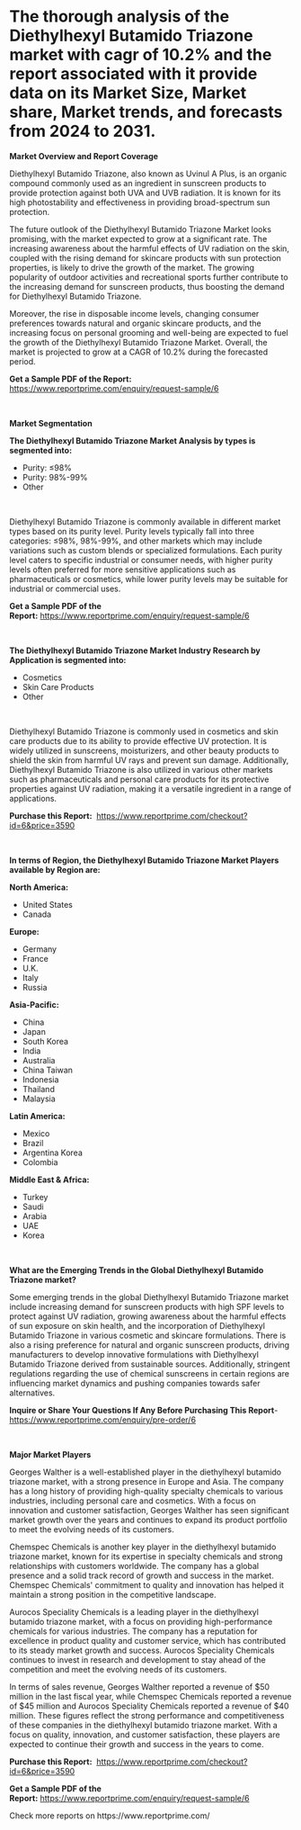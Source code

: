 <p><h1>The thorough analysis of the Diethylhexyl Butamido Triazone market with cagr of  10.2% and the report associated with it provide data on its Market Size, Market share, Market trends, and forecasts from 2024 to 2031.</h1></p><p><strong>Market Overview and Report Coverage</strong></p>
<p><p>Diethylhexyl Butamido Triazone, also known as Uvinul A Plus, is an organic compound commonly used as an ingredient in sunscreen products to provide protection against both UVA and UVB radiation. It is known for its high photostability and effectiveness in providing broad-spectrum sun protection.</p><p>The future outlook of the Diethylhexyl Butamido Triazone Market looks promising, with the market expected to grow at a significant rate. The increasing awareness about the harmful effects of UV radiation on the skin, coupled with the rising demand for skincare products with sun protection properties, is likely to drive the growth of the market. The growing popularity of outdoor activities and recreational sports further contribute to the increasing demand for sunscreen products, thus boosting the demand for Diethylhexyl Butamido Triazone.</p><p>Moreover, the rise in disposable income levels, changing consumer preferences towards natural and organic skincare products, and the increasing focus on personal grooming and well-being are expected to fuel the growth of the Diethylhexyl Butamido Triazone Market. Overall, the market is projected to grow at a CAGR of 10.2% during the forecasted period.</p></p>
<p><strong>Get a Sample PDF of the Report:</strong> <a href="https://www.reportprime.com/enquiry/request-sample/6">https://www.reportprime.com/enquiry/request-sample/6</a></p>
<p>&nbsp;</p>
<p><strong>Market Segmentation</strong></p>
<p><strong>The Diethylhexyl Butamido Triazone Market Analysis by types is segmented into:</strong></p>
<p><ul><li>Purity: ≤98%</li><li>Purity: 98%-99%</li><li>Other</li></ul></p>
<p>&nbsp;</p>
<p><p>Diethylhexyl Butamido Triazone is commonly available in different market types based on its purity level. Purity levels typically fall into three categories: ≤98%, 98%-99%, and other markets which may include variations such as custom blends or specialized formulations. Each purity level caters to specific industrial or consumer needs, with higher purity levels often preferred for more sensitive applications such as pharmaceuticals or cosmetics, while lower purity levels may be suitable for industrial or commercial uses.</p></p>
<p><strong>Get a Sample PDF of the Report:</strong>&nbsp;<a href="https://www.reportprime.com/enquiry/request-sample/6">https://www.reportprime.com/enquiry/request-sample/6</a></p>
<p>&nbsp;</p>
<p><strong>The Diethylhexyl Butamido Triazone Market Industry Research by Application is segmented into:</strong></p>
<p><ul><li>Cosmetics</li><li>Skin Care Products</li><li>Other</li></ul></p>
<p>&nbsp;</p>
<p><p>Diethylhexyl Butamido Triazone is commonly used in cosmetics and skin care products due to its ability to provide effective UV protection. It is widely utilized in sunscreens, moisturizers, and other beauty products to shield the skin from harmful UV rays and prevent sun damage. Additionally, Diethylhexyl Butamido Triazone is also utilized in various other markets such as pharmaceuticals and personal care products for its protective properties against UV radiation, making it a versatile ingredient in a range of applications.</p></p>
<p><strong>Purchase this Report:</strong>&nbsp; <a href="https://www.reportprime.com/checkout?id=6&price=3590">https://www.reportprime.com/checkout?id=6&price=3590</a></p>
<p>&nbsp;</p>
<p><strong>In terms of Region, the Diethylhexyl Butamido Triazone Market Players available by Region are:</strong></p>
<p>
    <p> <strong> North America: </strong>
        <ul>
            <li>United States</li>
            <li>Canada</li>
        </ul>
        </p> 
    <p> <strong> Europe: </strong>
        <ul>
            <li>Germany</li>
            <li>France</li>
            <li>U.K.</li>
            <li>Italy</li>
            <li>Russia</li>
        </ul>
        </p> 
    <p> <strong> Asia-Pacific: </strong>
        <ul>
            <li>China</li>
            <li>Japan</li>
            <li>South Korea</li>
            <li>India</li>
            <li>Australia</li>
            <li>China Taiwan</li>
            <li>Indonesia</li>
            <li>Thailand</li>
            <li>Malaysia</li>
        </ul>
        </p> 
    <p> <strong> Latin America: </strong>
        <ul>
            <li>Mexico</li>
            <li>Brazil</li>
            <li>Argentina Korea</li>
            <li>Colombia</li>
        </ul>
        </p> 
    <p> <strong> Middle East & Africa: </strong>
        <ul>
            <li>Turkey</li>
            <li>Saudi</li>
            <li>Arabia</li>
            <li>UAE</li>
            <li>Korea</li>
        </ul>
    </p>
    </p>
<p>&nbsp;</p>
<p><strong>What are the Emerging Trends in the Global Diethylhexyl Butamido Triazone market?</strong></p>
<p><p>Some emerging trends in the global Diethylhexyl Butamido Triazone market include increasing demand for sunscreen products with high SPF levels to protect against UV radiation, growing awareness about the harmful effects of sun exposure on skin health, and the incorporation of Diethylhexyl Butamido Triazone in various cosmetic and skincare formulations. There is also a rising preference for natural and organic sunscreen products, driving manufacturers to develop innovative formulations with Diethylhexyl Butamido Triazone derived from sustainable sources. Additionally, stringent regulations regarding the use of chemical sunscreens in certain regions are influencing market dynamics and pushing companies towards safer alternatives.</p></p>
<p><strong>Inquire or Share Your Questions If Any Before Purchasing This Report</strong>- <a href="https://www.reportprime.com/enquiry/pre-order/6">https://www.reportprime.com/enquiry/pre-order/6</a></p>
<p>&nbsp;</p>
<p><strong>Major Market Players</strong></p>
<p><p>Georges Walther is a well-established player in the diethylhexyl butamido triazone market, with a strong presence in Europe and Asia. The company has a long history of providing high-quality specialty chemicals to various industries, including personal care and cosmetics. With a focus on innovation and customer satisfaction, Georges Walther has seen significant market growth over the years and continues to expand its product portfolio to meet the evolving needs of its customers.</p><p>Chemspec Chemicals is another key player in the diethylhexyl butamido triazone market, known for its expertise in specialty chemicals and strong relationships with customers worldwide. The company has a global presence and a solid track record of growth and success in the market. Chemspec Chemicals' commitment to quality and innovation has helped it maintain a strong position in the competitive landscape.</p><p>Aurocos Speciality Chemicals is a leading player in the diethylhexyl butamido triazone market, with a focus on providing high-performance chemicals for various industries. The company has a reputation for excellence in product quality and customer service, which has contributed to its steady market growth and success. Aurocos Speciality Chemicals continues to invest in research and development to stay ahead of the competition and meet the evolving needs of its customers.</p><p>In terms of sales revenue, Georges Walther reported a revenue of $50 million in the last fiscal year, while Chemspec Chemicals reported a revenue of $45 million and Aurocos Speciality Chemicals reported a revenue of $40 million. These figures reflect the strong performance and competitiveness of these companies in the diethylhexyl butamido triazone market. With a focus on quality, innovation, and customer satisfaction, these players are expected to continue their growth and success in the years to come.</p></p>
<p><strong>Purchase this Report:</strong>&nbsp;&nbsp;<a href="https://www.reportprime.com/checkout?id=6&price=3590">https://www.reportprime.com/checkout?id=6&price=3590</a></p>
<p></p>
<p><strong>Get a Sample PDF of the Report:</strong>&nbsp;<a href="https://www.reportprime.com/enquiry/request-sample/6">https://www.reportprime.com/enquiry/request-sample/6</a></p>
<p>Check more reports on https://www.reportprime.com/</p>